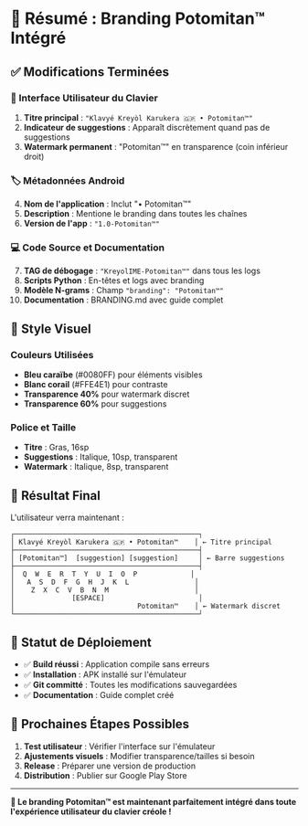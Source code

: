 # 🎯 Résumé : Branding Potomitan™ Intégré

## ✅ Modifications Terminées

### 📱 Interface Utilisateur du Clavier
1. **Titre principal** : `"Klavyé Kreyòl Karukera 🇬🇵 • Potomitan™"`
2. **Indicateur de suggestions** : Apparaît discrètement quand pas de suggestions
3. **Watermark permanent** : "Potomitan™" en transparence (coin inférieur droit)

### 🏷️ Métadonnées Android
4. **Nom de l'application** : Inclut "• Potomitan™"
5. **Description** : Mentione le branding dans toutes les chaînes
6. **Version de l'app** : `"1.0-Potomitan™"`

### 💻 Code Source et Documentation  
7. **TAG de débogage** : `"KreyolIME-Potomitan™"` dans tous les logs
8. **Scripts Python** : En-têtes et logs avec branding
9. **Modèle N-grams** : Champ `"branding": "Potomitan™"` 
10. **Documentation** : BRANDING.md avec guide complet

## 🎨 Style Visuel

### Couleurs Utilisées
- **Bleu caraïbe** (#0080FF) pour éléments visibles
- **Blanc corail** (#FFE4E1) pour contraste  
- **Transparence 40%** pour watermark discret
- **Transparence 60%** pour suggestions

### Police et Taille
- **Titre** : Gras, 16sp
- **Suggestions** : Italique, 10sp, transparent
- **Watermark** : Italique, 8sp, transparent

## 📱 Résultat Final

L'utilisateur verra maintenant :

```
┌─────────────────────────────────────────────┐
│ Klavyé Kreyòl Karukera 🇬🇵 • Potomitan™    │ ← Titre principal
├─────────────────────────────────────────────┤
│ [Potomitan™]  [suggestion] [suggestion]     │ ← Barre suggestions  
├─────────────────────────────────────────────┤
│  Q  W  E  R  T  Y  U  I  O  P             │
│   A  S  D  F  G  H  J  K  L                │
│    Z  X  C  V  B  N  M                     │
│              [ESPACE]                       │
│                              Potomitan™    │ ← Watermark discret
└─────────────────────────────────────────────┘
```

## 🚀 Statut de Déploiement

- ✅ **Build réussi** : Application compile sans erreurs
- ✅ **Installation** : APK installé sur l'émulateur  
- ✅ **Git committé** : Toutes les modifications sauvegardées
- ✅ **Documentation** : Guide complet créé

## 🔄 Prochaines Étapes Possibles

1. **Test utilisateur** : Vérifier l'interface sur l'émulateur
2. **Ajustements visuels** : Modifier transparence/tailles si besoin
3. **Release** : Préparer une version de production
4. **Distribution** : Publier sur Google Play Store

---

**🎉 Le branding Potomitan™ est maintenant parfaitement intégré dans toute l'expérience utilisateur du clavier créole !**
